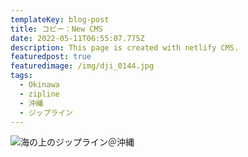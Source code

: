 ```yaml
---
templateKey: blog-post
title: コピー：New CMS
date: 2022-05-11T06:55:07.775Z
description: This page is created with netlify CMS.
featuredpost: true
featuredimage: /img/dji_0144.jpg
tags:
  - Okinawa
  - zipline
  - 沖縄
  - ジップライン
---
```

![海の上のジップライン＠沖縄](/img/dji_0144.jpg "海の上のジップライン＠沖縄")